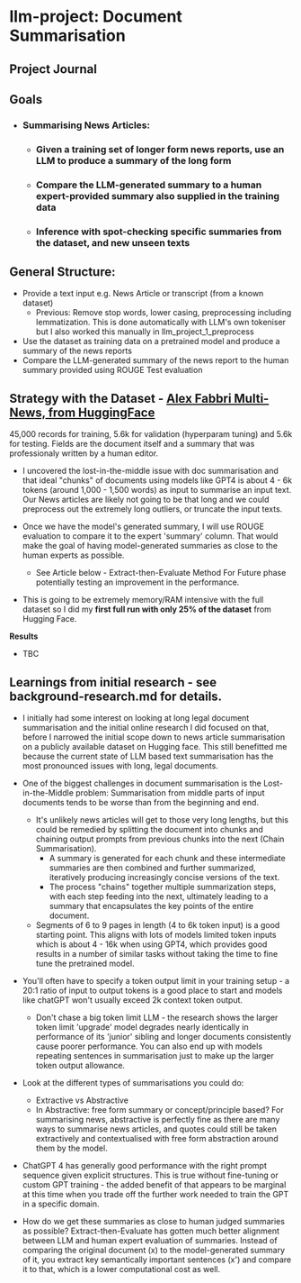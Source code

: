 # llm-project: Document Summarisation

## Project Journal

## Goals

- ### Summarising News Articles: 
    - ### Given a training set of longer form news reports, use an LLM to produce a summary of the long form
    - ### Compare the LLM-generated summary to a human expert-provided summary also supplied in the training data
    - ### Inference with spot-checking specific summaries from the dataset, and new unseen texts

## General Structure:

- Provide a text input e.g. News Article or transcript (from a known dataset)
    - Previous: Remove stop words, lower casing, preprocessing including lemmatization. This is done automatically with LLM's own tokeniser but I also worked this manually in llm_project_1_preprocess
- Use the dataset as training data on a pretrained model and produce a summary of the news reports
- Compare the LLM-generated summary of the news report to the human summary provided using ROUGE Test evaluation

## Strategy with the Dataset - [Alex Fabbri Multi-News, from HuggingFace](https://huggingface.co/datasets/alexfabbri/multi_news)

45,000 records for training, 5.6k for validation (hyperparam tuning) and 5.6k for testing. Fields are the document itself and a summary that was professionaly written by a human editor.

- I uncovered the lost-in-the-middle issue with doc summarisation and that ideal "chunks" of documents using models like GPT4 is about 4 - 6k tokens (around 1,000 - 1,500 words) as input to summarise an input text. Our News articles are likely not going to be that long and we could preprocess out the extremely long outliers, or truncate the input texts.

- Once we have the model's generated summary, I will use ROUGE evaluation to compare it to the expert 'summary' column. That would make the goal of having model-generated summaries as close to the human experts as possible.
    - See Article below - Extract-then-Evaluate Method For Future phase potentially testing an improvement in the performance.

- This is going to be extremely memory/RAM intensive with the full dataset so I did my **first full run with only 25% of the dataset** from Hugging Face.

**Results**

- TBC



## Learnings from initial research - see background-research.md for details.

- I initially had some interest on looking at long legal document summarisation and the initial online research I did focused on that, before I narrowed the initial scope down to news article summarisation on a publicly available dataset on Hugging face. This still benefitted me because the current state of LLM based text summarisation has the most pronounced issues with long, legal documents.

- One of the biggest challenges in document summarisation is the Lost-in-the-Middle problem: Summarisation from middle parts of input documents tends to be worse than from the beginning and end.
    - It's unlikely news articles will get to those very long lengths, but this could be remedied by splitting the document into chunks and chaining output prompts from previous chunks into the next (Chain Summarisation). 
        - A summary is generated for each chunk and these intermediate summaries are then combined and further summarized, iteratively producing increasingly concise versions of the text. 
        - The process "chains" together multiple summarization steps, with each step feeding into the next, ultimately leading to a summary that encapsulates the key points of the entire document.
    - Segments of 6 to 9 pages in length (4 to 6k token input) is a good starting point. This aligns with lots of models limited token inputs which is about 4 - 16k when using GPT4, which provides good results in a number of similar tasks without taking the time to fine tune the pretrained model.

- You'll often have to specify a token output limit in your training setup - a 20:1 ratio of input to output tokens is a good place to start and models like chatGPT won't usually exceed 2k context token output.
    - Don't chase a big token limit LLM - the research shows the larger token limit 'upgrade' model degrades nearly identically in performance of its 'junior' sibling and longer documents consistently cause poorer performance. You can also end up with models repeating sentences in summarisation just to make up the larger token output allowance.

- Look at the different types of summarisations you could do:
    - Extractive vs Abstractive
    - In Abstractive: free form summary or concept/principle based? For summarising news, abstractive is perfectly fine as there are many ways to summarise news articles, and quotes could still be taken extractively and contextualised with free form abstraction around them by the model.

- ChatGPT 4 has generally good performance with the right prompt sequence given explicit structures. This is true without fine-tuning or custom GPT training - the added benefit of that appears to be marginal at this time when you trade off the further work needed to train the GPT in a specific domain.

- How do we get these summaries as close to human judged summaries as possible? Extract-then-Evaluate has gotten much better alignment between LLM and human expert evaluation of summaries. Instead of comparing the original document (x) to the model-generated summary of it, you extract key semantically important sentences (x') and compare it to that, which is a lower computational cost as well.
